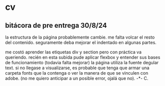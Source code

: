 # cv
bitácora de pre entrega
30/8/24
-----------------------

la estructura de la página probablemente cambie. me falta volcar el resto
del contenido. seguramente deba mejorar el indentado en algunas partes.

me costó aprender las etiquetas div y section pero con práctica va queriendo.
recién en esta subida pude aplicar flexbox y entender sus bases de funcionamiento
(todavia falta mejorar)
la página utiliza la fuente degular text. si no llegase a visualizarse, es probable
que tenga que armar una carpeta fonts que la contenga o ver la manera de que
se vinculen con adobe. (no me quiero anticipar a un posible error, ojalá que no).
-*-
C.
